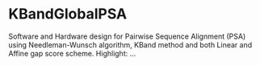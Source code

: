 # KBandGlobalPSA
Software and Hardware design for Pairwise Sequence Alignment (PSA) using Needleman-Wunsch algorithm, KBand method and both Linear and Affine gap score scheme. Highlight: ...
